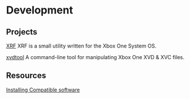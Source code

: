 <!-- TITLE: Development -->
<!-- SUBTITLE: A quick summary of Development -->

# Development
## Projects

[XRF](https://github.com/xboxoneresearch/XRF)
XRF is a small utility written for the Xbox One System OS.

[xvdtool](https://github.com/emoose/xvdtool)
A command-line tool for manipulating Xbox One XVD & XVC files.

## Resources

[Installing Compatible software](../installing-compatible-software)